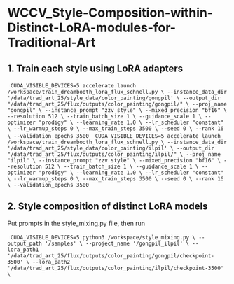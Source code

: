 # WCCV_Style-Composition-within-Distinct-LoRA-modules-for-Traditional-Art


## 1. Train each style using LoRA adapters
​```
CUDA_VISIBLE_DEVICES=5 accelerate launch /workspace/train_dreambooth_lora_flux_schnell.py \
    --instance_data_dir '/data/trad_art_25/style_data/color_painting/gongpil' \
    --output_dir "/data/trad_art_25/flux/outputs/color_painting/gongpil/" \
    --proj_name "gongpil" \
    --instance_prompt "zzv style" \
    --mixed_precision "bf16" \
    --resolution 512 \
    --train_batch_size 1 \
    --guidance_scale 1 \
    --optimizer "prodigy" \
    --learning_rate 1.0 \
    --lr_scheduler "constant" \
    --lr_warmup_steps 0 \
    --max_train_steps 3500 \
    --seed 0 \
    --rank 16 \
    --validation_epochs 3500
​```
​```
CUDA_VISIBLE_DEVICES=5 accelerate launch /workspace/train_dreambooth_lora_flux_schnell.py \
    --instance_data_dir '/data/trad_art_25/style_data/color_painting/ilpil' \
    --output_dir "/data/trad_art_25/flux/outputs/color_painting/ilpil/" \
    --proj_name "ilpil" \
    --instance_prompt "zzv style" \
    --mixed_precision "bf16" \
    --resolution 512 \
    --train_batch_size 1 \
    --guidance_scale 1 \
    --optimizer "prodigy" \
    --learning_rate 1.0 \
    --lr_scheduler "constant" \
    --lr_warmup_steps 0 \
    --max_train_steps 3500 \
    --seed 0 \
    --rank 16 \
    --validation_epochs 3500
​```

## 2. Style composition of distinct LoRA models
Put prompts in the style_mixing.py file, then run

​```
CUDA_VISIBLE_DEVICES=5 python3 /workspace/style_mixing.py \
    --output_path '/samples' \
    --project_name '/gongpil_ilpil' \
    --lora_path1 '/data/trad_art_25/flux/outputs/color_painting/gongpil/checkpoint-3500' \
    --lora_path2 '/data/trad_art_25/flux/outputs/color_painting/ilpil/checkpoint-3500' \
​```
